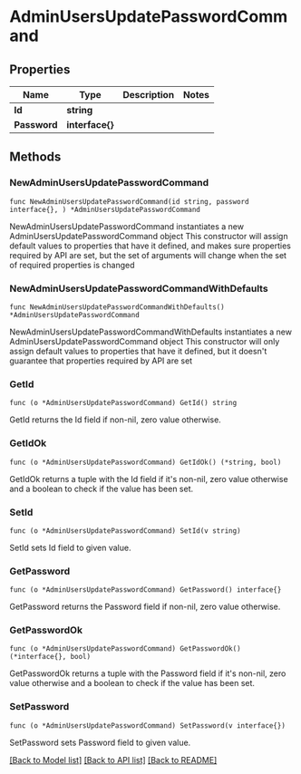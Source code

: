 # AdminUsersUpdatePasswordCommand

## Properties

Name | Type | Description | Notes
------------ | ------------- | ------------- | -------------
**Id** | **string** |  | 
**Password** | **interface{}** |  | 

## Methods

### NewAdminUsersUpdatePasswordCommand

`func NewAdminUsersUpdatePasswordCommand(id string, password interface{}, ) *AdminUsersUpdatePasswordCommand`

NewAdminUsersUpdatePasswordCommand instantiates a new AdminUsersUpdatePasswordCommand object
This constructor will assign default values to properties that have it defined,
and makes sure properties required by API are set, but the set of arguments
will change when the set of required properties is changed

### NewAdminUsersUpdatePasswordCommandWithDefaults

`func NewAdminUsersUpdatePasswordCommandWithDefaults() *AdminUsersUpdatePasswordCommand`

NewAdminUsersUpdatePasswordCommandWithDefaults instantiates a new AdminUsersUpdatePasswordCommand object
This constructor will only assign default values to properties that have it defined,
but it doesn't guarantee that properties required by API are set

### GetId

`func (o *AdminUsersUpdatePasswordCommand) GetId() string`

GetId returns the Id field if non-nil, zero value otherwise.

### GetIdOk

`func (o *AdminUsersUpdatePasswordCommand) GetIdOk() (*string, bool)`

GetIdOk returns a tuple with the Id field if it's non-nil, zero value otherwise
and a boolean to check if the value has been set.

### SetId

`func (o *AdminUsersUpdatePasswordCommand) SetId(v string)`

SetId sets Id field to given value.


### GetPassword

`func (o *AdminUsersUpdatePasswordCommand) GetPassword() interface{}`

GetPassword returns the Password field if non-nil, zero value otherwise.

### GetPasswordOk

`func (o *AdminUsersUpdatePasswordCommand) GetPasswordOk() (*interface{}, bool)`

GetPasswordOk returns a tuple with the Password field if it's non-nil, zero value otherwise
and a boolean to check if the value has been set.

### SetPassword

`func (o *AdminUsersUpdatePasswordCommand) SetPassword(v interface{})`

SetPassword sets Password field to given value.



[[Back to Model list]](../README.md#documentation-for-models) [[Back to API list]](../README.md#documentation-for-api-endpoints) [[Back to README]](../README.md)


